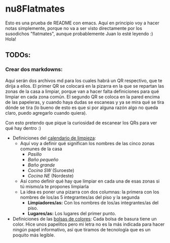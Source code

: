 # nu8Flatmates

Esto es una prueba de README con emacs. Aquí en principio voy a hacer notas simplemente, porque no va a ser visto directamente por los susodichos "flatmates", aunque probablemente Juan lo esté leyendo :) Hola!

## TODOs:

### Crear dos markdowns:

Aquí serán dos archivos md para los cuales habrá un QR respectivo, que te dirija a ellos. El primer QR se colocará en la pizarra en la que se repartan las zonas de la casa a limpiar, porque van a hacer falta definiciones para qué limpiar en cada zona común. El segundo QR se coloca en la pared encima de las papeleras, y cuando haya dudas se escaneas y ya se mira qué se tira dónde se tira (lo bueno de esto es que si por alguna razón algo no queda claro, puedo agregarlo cuando quiera).

Con esto pretendo que pique la curiosidad de escanear los QRs para ver qué hay dentro :)

- Definiciones del [calendario de limpieza](Whiteboard/WHITEBOARD.md):
    + Aquí voy a definir qué significan los nombres de las cinco zonas comunes de la casa
        * *Pasillo*
        * *Baño pequeño*
        * *Baño grande*
        * *Cocina SW* (Suroeste)
        * *Cocina NE* (Nordeste)
    + Así como definir qué hay que limpiar en cada una de esas zonas si tú mismo/a te propones limpiarla
    + La idea es poner una pizarra con dos columnas: la primera con los nombres de los/as 5 integrantes/as del piso y la segunda
        * **Limpiadores/as:** Con los nombres de los/as integrantes/as del piso.
        * **Lugares/as:** Los lugares del primer punto.
- Definiciones de las [bolsas de colores](Recycling/RECYCLING.md): Cada bolsa de basura tiene un color. Hice unos papelitos pero mi letra no es la más indicada para hacer ningún papel informativo, así que tiramos de tecnología que es un poquito más legible.
